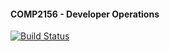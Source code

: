 #### COMP2156 - Developer Operations

[![Build Status](https://app.travis-ci.com/charlie-nguyen21/COMP2156.svg?branch=main)](https://app.travis-ci.com/charlie-nguyen21/COMP2156)
